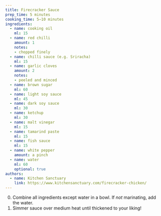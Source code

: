```yaml
---
title: Firecracker Sauce
prep_time: 5 minutes
cooking_time: 5–10 minutes
ingredients:
  - name: cooking oil
    ml: 15
  - name: red chilli
    amount: 1
    notes:
    - chopped finely
  - name: chilli sauce (e.g. Sriracha)
    ml: 15
  - name: garlic cloves
    amount: 2
    notes:
    - peeled and minced
  - name: brown sugar
    ml: 60
  - name: light soy sauce
    ml: 45
  - name: dark soy sauce
    ml: 30
  - name: ketchup
    ml: 30
  - name: malt vinegar
    ml: 15
  - name: tamarind paste
    ml: 15
  - name: fish sauce
    ml: 15
  - name: white pepper
    amount: a pinch
  - name: water
    ml: 60
    optional: true
authors:
  - name: Kitchen Sanctuary
    link: https://www.kitchensanctuary.com/firecracker-chicken/
---
```


0. Combine all ingredients except water in a bowl. If *not* marinating, add the water.
0. Simmer sauce over medium heat until thickened to your liking!
